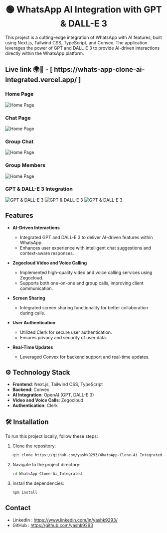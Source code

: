 <h1 align="center">🟢 WhatsApp AI Integration with GPT & DALL-E 3</h1>

This project is a cutting-edge integration of WhatsApp with AI features, built using Next.js, Tailwind CSS, TypeScript, and Convex. The application leverages the power of GPT and DALL-E 3 to provide AI-driven interactions directly within the WhatsApp platform.

<h2>Live link 🌍📡 - [  https://whats-app-clone-ai-integrated.vercel.app/  ]</h2>


### Home Page
![Home Page](https://github.com/user-attachments/assets/64733804-c1e9-4198-8919-3c3f4a4075b9)

### Chat Page
![Home Page](https://github.com/user-attachments/assets/58bdb684-9e20-4da6-aa76-277d28cf445c)

### Group Chat
![Home Page](https://github.com/user-attachments/assets/ce92d188-aaa2-4620-9dca-8a9477513546)

### Group Members
![Home Page](https://github.com/user-attachments/assets/0f9d05e0-ce9b-419e-84ef-ad46cfa81416)


### GPT & DALL-E 3 Integration
![GPT & DALL-E 3](https://github.com/user-attachments/assets/0060f934-f4b5-4446-8101-0c52833cf500)
![GPT & DALL-E 3](https://github.com/user-attachments/assets/97533b69-3ec5-4760-bb05-fc779ee6eb30)
![GPT & DALL-E 3](https://github.com/user-attachments/assets/a7888d3c-be01-456f-a0fd-aa0ad6781db9)



## Features

- **AI-Driven Interactions**
  - Integrated GPT and DALL-E 3 to deliver AI-driven features within WhatsApp.
  - Enhances user experience with intelligent chat suggestions and context-aware responses.

- **Zegocloud Video and Voice Calling**
  - Implemented high-quality video and voice calling services using Zegocloud.
  - Supports both one-on-one and group calls, improving client communication.

- **Screen Sharing**
  - Integrated screen sharing functionality for better collaboration during calls.

- **User Authentication**
  - Utilized Clerk for secure user authentication.
  - Ensures privacy and security of user data.

- **Real-Time Updates**
  - Leveraged Convex for backend support and real-time updates.

## ⚙ Technology Stack

- **Frontend**: Next.js, Tailwind CSS, TypeScript
- **Backend**: Convex
- **AI Integration**: OpenAI (GPT, DALL-E 3)
- **Video and Voice Calls**: Zegocloud
- **Authentication**: Clerk

## 🛠 Installation

To run this project locally, follow these steps:

1. Clone the repository:
   ```bash
   git clone https://github.com/yashk9293/WhatsApp-Clone-Ai_Integrated

2. Navigate to the project directory:
   ```bash
   cd WhatsApp-Clone-Ai_Integrated

3. Install the dependencies:
   ```bash
   npm install

## Contact
- LinkedIn : https://www.linkedin.com/in/yashk9293/
- GitHub : https://github.com/yashk9293
